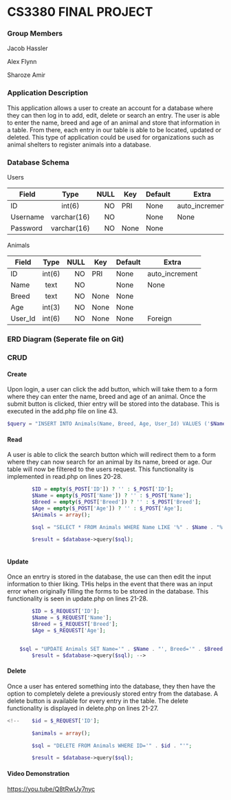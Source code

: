 # CS3380 FINAL PROJECT

### Group Members

Jacob Hassler

Alex Flynn

Sharoze Amir

### Application Description

This application allows a user to create an account for a database where they can then log in to add, edit, delete or search an entry. The user is able to enter the name, breed and age of an animal and store that information in a table. From there, each entry in our table is able to be located, updated or deleted. This type of application could be used for organizations such as animal shelters to register animals into a database.   

### Database Schema

Users

| Field| Type | NULL| Key |Default | Extra | 
| ------------- |:-------------:| -----:|--- |---|---
|ID | int(6) |NO |PRI|None|auto_increment|
|Username| varchar(16)|NO||None|None|
|Password | varchar(16)|NO|None|None||


Animals

| Field| Type | NULL| Key |Default | Extra | 
| ------------- |:-------------:| -----:|--- |---|---
| ID | int(6) |NO |PRI|None|auto_increment|
| Name| text|NO||None|None|
| Breed |text|NO|None|None||
|Age|int(3)|NO|None|None||
|User_Id|int(6)|NO|None|None|Foreign|





### ERD Diagram (Seperate file on Git)





### CRUD

#### Create

Upon login, a user can click the add button, which will take them to a form where they can enter the name, breed and age of an animal. Once the submit button is clicked, thier entry will be stored into the database. This is executed in the add.php file on line 43.

```php
$query = "INSERT INTO Animals(Name, Breed, Age, User_Id) VALUES ('$Name', '$Breed', '$Age', '$id');"; -->
```

#### Read

A user is able to click the search button which will redirect them to a form where they can now search for an animal by its name, breed or age. Our table will now be filtered to the users request. This functionality is implemented in read.php on lines 20-28.
```php
        $ID = empty($_POST['ID']) ? '' : $_POST['ID'];
        $Name = empty($_POST['Name']) ? '' : $_POST['Name'];
        $Breed = empty($_POST['Breed']) ? '' : $_POST['Breed'];
        $Age = empty($_POST['Age']) ? '' : $_POST['Age'];
        $Animals = array();

        $sql = "SELECT * FROM Animals WHERE Name LIKE '%" . $Name . "%' AND Breed LIKE '%" . $Breed . "%' AND Age LIKE '%" . $Age . "%'";

        $result = $database->query($sql);  
       
```

#### Update

Once an enrtry is stored in the database, the use can then edit the input information to thier liking. THis helps in the event that there was an input error when originally filling the forms to be stored in the database. This functionality is seen in update.php on lines 21-28.
```php
        $ID = $_REQUEST['ID'];
        $Name = $_REQUEST['Name'];
        $Breed = $_REQUEST['Breed'];
        $Age = $_REQUEST['Age'];


    $sql = "UPDATE Animals SET Name='" . $Name . "', Breed='" . $Breed . "', Age='" . $Age . "' WHERE ID='" . $ID . "'";
        $result = $database->query($sql); -->
```
#### Delete

Once a user has entered something into the database, they then have the option to completely delete a previously stored entry from the database. A delete button is available for every entry in the table. The delete functionality is displayed in delete.php on lines 21-27.
```php
<!--    $id = $_REQUEST['ID'];

        $animals = array();

        $sql = "DELETE FROM Animals WHERE ID='" . $id . "'";

        $result = $database->query($sql);
```    
    
#### Video Demonstration

https://you.tube/Q8tRwUy7nyc
        
